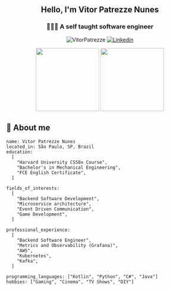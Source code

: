 <h2 align="center">Hello, I'm Vitor Patrezze Nunes</h1>

<h3 align="center">👨🏽‍💻 A self taught software engineer</h3>

<p align="center">
  <img src="https://komarev.com/ghpvc/?username=VitorPatrezze&color=green" alt="VitorPatrezze" />
  <a href="https://www.linkedin.com/in/vitor-patrezze-nunes-3ab15b189/">
    <img src="https://img.shields.io/badge/-Linkedin-0077B5?style=flat-square&logo=Linkedin&logoColor=white" alt="Linkedin" />
  </a>
</p>

<div align="center">
  <img height="170em" src="https://github-readme-stats.vercel.app/api/top-langs/?username=VitorPatrezze&layout=compact&langs_count=16&count_private=true&theme=dracula" />
  <img height="170em" src="https://github-readme-stats.vercel.app/api?username=VitorPatrezze&show_icons=true&count_private=true&theme=dracula&include_all_commits=true" />
</div>

<h2>📜 About me </h2>

```
name: Vitor Patrezze Nunes
located_in: São Paulo, SP, Brazil
education:
  [
    "Harvard University CS50x Course",
    "Bachelor's in Mechanical Engineering",
    "FCE English Certificate",
  ]

fields_of_interests:
  [
    "Backend Software Development",
    "Microservice architecture",
    "Event Driven Communication",
    "Game Development",
  ]
  
professional_experience:
  [
    "Backend Software Engineer",
    "Metrics and Observability (Grafana)",
    "AWS",
    "Kubernetes",
    "Kafka",
  ]

programming_languages: ["Kotlin", "Python", "C#", "Java"]
hobbies: ["Gaming", "Cinema", "TV Shows", "DIY"]
```
